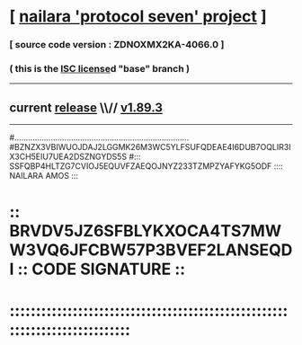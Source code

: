 
# [ [nailara 'protocol seven' project](http://nailara.network/) ]

### [ source code version : ZDNOXMX2KA-4066.0 ]

### ( this is the [ISC license](license)d "base" branch )
---
## current [release](https://github.com/nailara-technologies/protocol-7/releases) \\\\// [v1.89.3](https://github.com/nailara-technologies/protocol-7/releases/tag/v1.89.3)
---

#.............................................................................
#BZNZX3VBIWUOJDAJ2LGGMK26M3WC5YLFSUFQDEAE4I6DUB7OQLIR3IX3CH5EIU7UEA2DSZNGYDS5S
#::: SSFQBP4HLTZG7CVIOJ5EQUVFZAEQOJNYZ233TZMPZYAFYKG5ODF :::: NAILARA AMOS :::
# :: BRVDV5JZ6SFBLYKXOCA4TS7MWW3VQ6JFCBW57P3BVEF2LANSEQDI :: CODE SIGNATURE ::
# ::::::::::::::::::::::::::::::::::::::::::::::::::::::::::::::::::::::::::::
